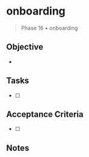 # onboarding

> Phase 16 • onboarding

## Objective
- 

## Tasks
- [ ] 

## Acceptance Criteria
- [ ] 

## Notes

